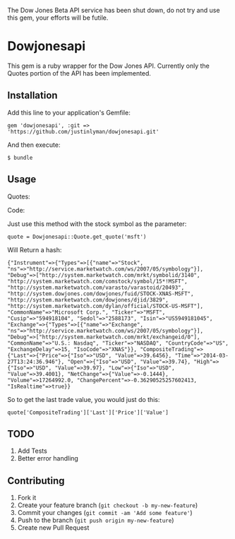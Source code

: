 The Dow Jones Beta API service has been shut down, do not try and use this gem, your efforts will be futile.

# Dowjonesapi

This gem is a ruby wrapper for the Dow Jones API.  Currently only the Quotes portion of the API has been implemented.

## Installation

Add this line to your application's Gemfile:

    gem 'dowjonesapi', :git => 'https://github.com/justinlyman/dowjonesapi.git'

And then execute:

    $ bundle

## Usage

Quotes:

Code:

Just use this method with the stock symbol as the parameter:
    
    quote = Dowjonesapi::Quote.get_quote('msft')

Will Return a hash:

    {"Instrument"=>{"Types"=>[{"name"=>"Stock", "ns"=>"http://service.marketwatch.com/ws/2007/05/symbology"}], "Debug"=>["http://system.marketwatch.com/mrkt/symbolid/3140", "http://system.marketwatch.com/comstock/symbol/15*!MSFT", "http://system.marketwatch.com/varasto/varastoid/20493", "http://system.dowjones.com/dowjones/fuid/STOCK-XNAS-MSFT", "http://system.marketwatch.com/dowjones/djid/3829", "http://system.marketwatch.com/dylan/official/STOCK-US-MSFT"], "CommonName"=>"Microsoft Corp.", "Ticker"=>"MSFT", "Cusip"=>"594918104", "Sedol"=>"2588173", "Isin"=>"US5949181045", "Exchange"=>{"Types"=>[{"name"=>"Exchange", "ns"=>"http://service.marketwatch.com/ws/2007/05/symbology"}], "Debug"=>["http://system.marketwatch.com/mrkt/exchangeid/0"], "CommonName"=>"U.S.: Nasdaq", "Ticker"=>"NASDAQ", "CountryCode"=>"US", "ExchangeDelay"=>15, "IsoCode"=>"XNAS"}}, "CompositeTrading"=>{"Last"=>{"Price"=>{"Iso"=>"USD", "Value"=>39.6456}, "Time"=>"2014-03-27T13:24:36.946"}, "Open"=>{"Iso"=>"USD", "Value"=>39.74}, "High"=>{"Iso"=>"USD", "Value"=>39.97}, "Low"=>{"Iso"=>"USD", "Value"=>39.4001}, "NetChange"=>{"Value"=>-0.1444}, "Volume"=>17264992.0, "ChangePercent"=>-0.36290525257602413, "IsRealtime"=>true}}

So to get the last trade value, you would just do this:

    quote['CompositeTrading']['Last']['Price']['Value']

## TODO

1. Add Tests
2. Better error handling

## Contributing

1. Fork it
2. Create your feature branch (`git checkout -b my-new-feature`)
3. Commit your changes (`git commit -am 'Add some feature'`)
4. Push to the branch (`git push origin my-new-feature`)
5. Create new Pull Request
